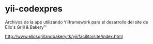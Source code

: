 # yii-codexpres
Archivos de la app utilizando Yiiframework para el desarrollo del site de Elio's Grill & Bakery™

http://www.eliosgrillandbakery.tk/yii/facilito/site/index.html

